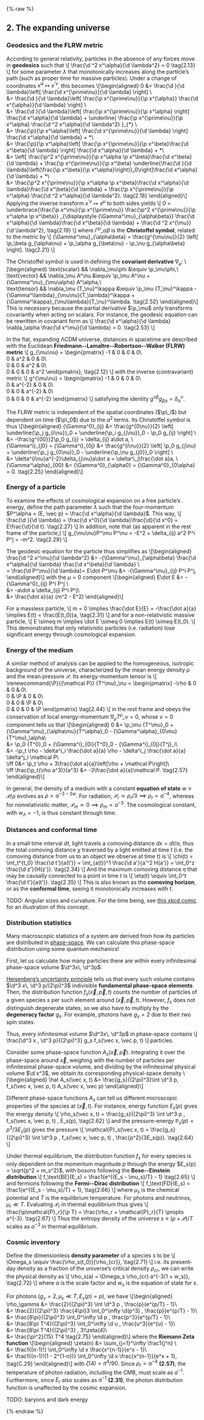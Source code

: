 {% raw %} 

<section markdown="1">

## 2. The expanding universe

### Geodesics and the FLRW metric

According to general relativity, particles in the absence of any forces move in **geodesics** such that
\\[
\frac{\d ^2 x^\alpha}{\d \lambda^2} = 0
\tag{2.13}
\\]
for some parameter $\lambda$ that monotonically increases along the particle’s path (such as proper time for massive particles).
Under a change of coordinates $x^\alpha\mapsto x^{\prime\nu}$, this becomes
\\[\begin{aligned}
0 &= \frac{\d }{\d \lambda}\left[ \frac{\d  x^{\prime\nu}}{\d \lambda} \right] \\\
&= \frac{\d }{\d \lambda}\left[ \frac{\p x^{\prime\nu}}{\p x^{\alpha}} \frac{\d  x^{\alpha}}{\d \lambda} \right] \\\
&= \frac{\d }{\d \lambda}\left[ \frac{\p x^{\prime\nu}}{\p x^\alpha} \right] \frac{\d  x^\alpha}{\d \lambda} + \underline{
\frac{\p x^{\prime\nu}}{\p x^\alpha} \frac{\d ^2 x^\alpha}{\d \lambda^2}
}_{*} \\\
&= \frac{\p}{\p x^\alpha}\left[ \frac{\d x^{\prime\nu}}{\d \lambda} \right] \frac{\d  x^\alpha}{\d \lambda} +
*\\\
&= \frac{\p}{\p x^\alpha}\left[ \frac{\p x^{\prime\nu}}{\p x^\beta}\frac{\d x^\beta}{\d \lambda} \right] \frac{\d  x^\alpha}{\d \lambda} +
*\\\
&= \left[ \frac{\p^2 x^{\prime\nu}}{\p x^\alpha \p x^\beta}\frac{\d x^\beta}{\d \lambda} + \frac{\p x^{\prime\nu}}{\p x^\beta} \underline{\frac{\d }{\d \lambda}\left(\frac{\p x^\beta}{\p x^\alpha}\right)}_0\right]\frac{\d  x^\alpha}{\d \lambda} +
*\\\
&= \frac{\p^2 x^{\prime\nu}}{\p x^\alpha \p x^\beta}\frac{\d x^\alpha}{\d \lambda}\frac{\d  x^\beta}{\d \lambda} +
\frac{\p x^{\prime\nu}}{\p x^\alpha} \frac{\d ^2 x^\alpha}{\d \lambda^2}.
\tag{2.18}
\end{aligned}\\]
Applying the inverse transform $x^{\prime\nu}\mapsto x^\mu$ to both sides yields
\\[
0 = \underbrace{\frac{\p x^\mu}{\p x^{\prime\nu}} \frac{\p^2 x^{\prime\nu}}{\p x^\alpha \p x^\beta}}
\_{\displaystyle {\Gamma^\mu}\_{\alpha\beta}} \frac{\d x^\alpha}{\d \lambda}\frac{\d  x^\beta}{\d \lambda} +
 \frac{\d ^2 x^{\mu}}{\d \lambda^2},
 \tag{2.19}
\\]
where ${\Gamma^\mu}\_{\alpha\beta}$ is the **Christoffel symbol**, related to the metric by
\\[
{\Gamma^\mu}\_{\alpha\beta} = \frac{g^{\mu\nu}}{2}
\left[
\p\_\beta g\_{\alpha\nu} +
\p\_\alpha g\_{\beta\nu} -
\p\_\nu g\_{\alpha\beta}
\right].
\tag{2.21}
\\]

The Christoffel symbol is used in defining the **covariant derivative** $\nabla_\mu$:
\\[\begin{aligned}
\text{scalar} && \nabla_\mu\phi &\equiv \p_\mu\phi,\\\
\text{vector} && \nabla_\mu A^\nu &\equiv \p_\mu A^\nu + {\Gamma^\nu}\_{\mu\alpha} A^\alpha,\\\
\text{tensor} && \nabla_\mu {T\_\nu}^\kappa &\equiv \p_\mu {T\_\nu}^\kappa - {\Gamma^\lambda}\_{\mu\nu}{T\_\lambda}^\kappa + {\Gamma^\kappa}\_{\mu\lambda}{T\_\nu}^\lambda.
\tag{2.52}
\end{aligned}\\]
This is necessary because the partial derivative $\p_\mu$ only transforms covariantly when acting on scalars. For instance, the geodesic equation can be rewritten in covariant form as 
\\[
\frac{\d x^\alpha}{\d \lambda} \nabla_\alpha \frac{\d x^\mu}{\d \lambda} = 0.
\tag{2.53}
\\]

In the flat, expanding ΛCDM universe, distances in spacetime are described with the Euclidean **Friedmann--Lamaître--Robertson--Walker (FLRW) metric**
\\[
g_{\mu\nu} = \begin{pmatrix}
-1 & 0 & 0 & 0\\\
0 & a^2 & 0 & 0\\\
0 & 0 & a^2 & 0\\\
0 & 0 & 0 & a^2
\end{pmatrix},
\tag{2.12}
\\]
with the inverse (contravariant) metric
\\[
g^{\mu\nu} = \begin{pmatrix}
-1 & 0 & 0 & 0\\\
0 & a^{-2} & 0 & 0\\\
0 & 0 & a^{-2} & 0\\\
0 & 0 & 0 & a^{-2}
\end{pmatrix}
\\]
satisfying the identity $g^{\nu\beta}g_{\beta\alpha} = \delta^\nu_\alpha$.

The FLRW metric is independent of the spatial coordinates ($\p\_i$) but dependent on time ($\p\_0$) due to the $a^2$ terms.
Its Christoffel symbol is thus
\\[\begin{aligned}
{\Gamma^0}\_{ij} &= \frac{g^{0\nu}}{2}
\left[
\underline{\p\_j g\_{i\nu}}\_0 +
\underline{\p\_i g\_{j\nu}}\_0 -
\p\_0 g\_{ij}
\right] \\\
&= -\frac{g^{00}}2\p\_0 g\_{ij}
= \delta\_{ij} a\dot a, \\\
{\Gamma^i}\_{j0} = {\Gamma^i}\_{0j} &= \frac{g^{i\nu}}{2}
\left[
\p\_0 g\_{j\nu} +
\underline{\p\_j g\_{0\nu}}\_0 -
\underline{\p\_\nu g\_{j0}}\_0
\right] \\\
&= \delta^{i\nu}a^{-2}\delta\_{j\nu}a\dot a
= \delta^i\_j\frac{\dot a}a, \\\
{\Gamma^\alpha}\_{00} &= {\Gamma^0}\_{\alpha0} = {\Gamma^0}\_{0\alpha} = 0.
\tag{2.25}
\end{aligned}\\]

### Energy of a particle

To examine the effects of cosmological expansion on a free particle’s energy, define the path parameter $\lambda$ such that the four-momentum $P^\alpha = (E, \vec p) = \frac{\d x^\alpha}{\d \lambda}$. This way,
\\[
\frac{\d }{\d \lambda} = \frac{\d x^0}{\d \lambda}\frac{\d}{\d x^0} = E\frac{\d}{\d t}.
\tag{2.27}
\\]
In addition, note that (as apparent in the rest frame of the particle,)
\\[
g\_{\mu\nu}P^\mu P^\nu = -E^2 + \delta\_{ij} a^2 P^i P^j = -m^2.
\tag{2.29}
\\]

The geodesic equation for the particle thus simplifies as
\\[\begin{aligned}
\frac{\d ^2 x^\mu}{\d \lambda^2} 
&= -{\Gamma^\mu}\_{\alpha\beta} \frac{\d x^\alpha}{\d \lambda} \frac{\d x^\beta}{\d \lambda} \\\
= \frac{\d P^\mu}{\d \lambda}= E\dot P^\mu
&= -{\Gamma^\mu}\_{ij} P^i P^j,
\end{aligned}\\]
with the $\mu=0$ component
\\[\begin{aligned}
E\dot E &= -{\Gamma^0}\_{ij} P^i P^j \\\
&= -a\dot a \delta\_{ij} P^i P^j\\\
&= \frac{\dot a}{a} (m^2 - E^2)
\end{aligned}\\]

For a massless particle, 
\\[
m = 0 \implies \frac{\dot E}{E} = -\frac{\dot a}{a} \implies E(t) = \frac{E(t_0)}a,
\tag{2.31}
\\]
and for a non-relativistic massive particle,
\\[
E \simeq m \implies \dot E \simeq 0 \implies E(t) \simeq E(t_0).
\\]
This demonstrates that only relativistic particles (i.e. radiation) lose significant energy through cosmological expansion.

### Energy of the medium

A similar method of analysis can be applied to the homogeneous, isotropic background of the universe, characterized by the mean energy density $\rho$ and the mean pressure $\mathcal P$. Its energy-momentum tensor is
\\[
\renewcommand{\P}{{\mathcal P}}
{T^\mu}\_\nu = \begin{pmatrix}
-\rho & 0 & 0 & 0\\\
0 & \P & 0 & 0\\\
0 & 0 & \P & 0\\\
0 & 0 & 0 & \P
\end{pmatrix}
\tag{2.44}
\\] 
in the rest frame and obeys the conservation of local energy-momentum $\nabla_\mu {T^\mu}\_\nu = 0$, whose $\nu=0$ component tells us that
\\[\begin{aligned}
0 &= \p\_\mu {T^\mu}_0 + {\Gamma^\mu}\_{\alpha\mu}{T^\alpha}_0 - {\Gamma^\alpha}\_{0\mu}{T^\mu}\_\alpha\\\
&= \p\_0 {T^0}_0 + {\Gamma^i}\_{0i}{T^0}_0 - {\Gamma^i}\_{0j}{T^j}\_i\\\
&= -\p\_t \rho - \delta^i_i \frac{\dot a}{a} \rho - \delta^i_j \frac{\dot a}{a} \delta^j_i \mathcal P\\\
\iff 0&= \p\_t \rho + 3\frac{\dot a}{a}\left[\rho + \mathcal P\right]\\\
\iff \frac{\p_t(\rho a^3)}{a^3} &= -3\frac{\dot a}{a}\mathcal P.
\tag{2.57}
\end{aligned}\\]

In general, the density of a medium with a constant **equation of state** $w \equiv \mathcal P / \rho$ evolves as $\rho \propto a^{-3-3w}$. For radiation, $\mathcal P_r \simeq \rho_r/3 \implies \rho_r \propto a^{-4}$, whereas for nonrelativistic matter, $\mathcal P_m \simeq 0 \implies \rho_m \propto a^{-3}$. The cosmological constant, with $w_\Lambda = -1$, is thus constant through time.

### Distances and conformal time

In a small time interval $dt$, light travels a comoving distance $dx = dt/a$, thus the total comoving distance $\chi$ traversed by a light emitted at time $t$ (i.e. the comoving distance from us to an object we observe at time $t$) is 
\\[
\chi(t) = \int_t^{t_0} \frac{\d t'}{a(t')} = \int_{a(t)}^1 \frac{\d a'}{a'^2 H(a')} = \int_0^z \frac{\d z'}{H(z')}.
\tag{2.34}
\\]
And the maximum comoving distance $\eta$ that may be causally connected to a point in time $t$ is 
\\[
\eta(t) \equiv \int_0^t \frac{\d t'}{a(t')}.
\tag{2.35}
\\]
This is also known as the **comoving horizon**, or as the **conformal time**, seeing it monotonically increases with $t$.

TODO: Angular sizes and curvature. For the time being, see [this xkcd comic](https://xkcd.com/2622/) for an illustration of this concept.

### Distribution statistics

Many macroscopic statistics of a system are derived from how its particles are distributed in [phase-space](https://en.wikipedia.org/wiki/Phase_space).
We can calculate this phase-space distribution using some quantum mechanics!

First, let us calculate how many particles there are within every infinitesimal phase-space volume $\d^3x\, \d^3p$:

[Heisenberg’s uncertainty principle](https://en.wikipedia.org/wiki/Uncertainty_principle)
tells us that every such volume contains
$\d^3 x\, \d^3 p/(2\pi)^3$
indivisible **fundamental phase-space elements**.
Then, the distribution function $f_s(\vec x, \vec p, t)$ counts the number of particles of a given species $s$ per such element around $(\vec x, \vec p, t)$. 
However, $f_s$ does not distinguish degenerate states, so we also have to multiply by the **degeneracy factor** $g_s$. 
For example, photons have $g_\gamma = 2$ due to their two spin states.

Thus, every infinitesimal volume $\d^3x\, \d^3p$ in phase-space contains
\\[
\frac{\d^3 x \, \d^3 p}{(2\pi)^3} g_s f_s(\vec x, \vec p, t)
\\]
particles.

Consider some phase-space function $A_s(\vec x, \vec p)$. 
Integrating it over the phase-space around $\vec x$, 
weighing with the number of particles per infinitesimal phase-space volume,
and dividing by the infinitesimal physical volume $\d x^3$,
we obtain its corresponding physical-space density
\\[\\begin{aligned}
\hat A_s(\vec x, t) &= \frac{g_s}{(2\pi)^3}\int \d^3 p\, f_s(\vec x, \vec p, t) A_s(\vec x, \vec p)
\\end{aligned}\\]

Different phase-space functions $A_s$ can tell us different microscopic properties of the species at $(\vec x, t)$. 
For instance, energy function $E_s(p)$ gives the energy density
\\[
\rho\_s(\vec x, t) = \frac{g_s}{(2\pi)^3} \int \d^3 p \, f_s(\vec x, \vec p, t) \, E_s(p),
\tag{2.62}
\\]
and the pressure-energy $\mathbb P_s(p) = p^3/3E_s(p)$ gives the pressure
\\[
\mathcal{P}_s(\vec x, t) = \frac{g_s}{(2\pi)^3} \int \d^3 p \, f_s(\vec x, \vec p, t) \, \frac{p^2}{3E_s(p)}.
\tag{2.64}
\\]

Under thermal equilibrium, 
the distribution function $f_s$ for every species is only dependent on the momentum magnitude $p$ through the energy $E_s(p) = \sqrt{p^2 + m_s^2}$, 
with bosons following the **Bose--Einstein distribution**
\\[
f_\text{BE}(E_s) = \frac1{e^{(E_s - \mu_s)/T} - 1}
\tag{2.65}
\\]
and fermions following the **Fermi--Dirac distribution**
\\[
f_\text{FD}(E_s) = \frac1{e^{(E_s - \mu_s)/T} + 1},
\tag{2.66}
\\]
where $\mu_s$ is the chemical potential and $T$ is the equilibrium temperature. 
For photons and neutrinos, $\mu_r \ll T$.
Evaluating $\mathcal{P}_r$ in thermal equilibrium thus gives
\\[
\frac{\p\mathcal{P}_r}{\p T} = \frac{\rho_r + \mathcal{P}_r}{T} \propto a^{-3}.
\tag{2.67}
\\]
Thus the entropy density of the universe $s \equiv (\rho + \mathcal P)/T$ scales as $a^{-3}$ in thermal equilibrium.

### Cosmic inventory

Define the dimensionless **density parameter** of a species $s$ to be
\\[
\Omega_s \equiv \frac{\rho_s(t_0)}{\rho_{cr}},
\tag{2.71}
\\]
i.e. its present-day density as a fraction of the universe’s critical density $\rho_{cr}$, we can write the physical density as 
\\[
\rho_s(a) = \Omega_s \rho_{cr} a^{-3(1 + w_s)},
\tag{2.72}
\\]
where $a$ is the scale factor and $w_s$ is the equation of state for $s$.

For photons ($g_\gamma = 2, \mu_\gamma \ll T, E_\gamma(p) = p$), we have
\\[\begin{aligned}
\rho_\gamma &= \frac{2}{(2\pi)^3} \int \d^3 p \, \frac{p}{e^{p/T} - 1}\\\
&= \frac{2}{(2\pi)^3} \frac{4\pi}3 \int_0^\infty \d(p^3) \, \frac{p}{e^{p/T} - 1}\\\
&= \frac{8\pi}{(2\pi)^3} \int_0^\infty \d p \, \frac{p^3}{e^{p/T} - 1}\\\
&= \frac{8\pi T^4}{(2\pi)^3} \int_0^\infty \d u \, \frac{u^3}{e^{u} - 1}\\\
&= \frac{8\pi T^4}{(2\pi)^3} \, 3!\zeta(4)\\\
&= \frac{\pi^2}{15} T^4
\tag{2.75}
\end{aligned}\\]
where the **Riemann Zeta function**
\\[\begin{aligned}
\zeta(n) &= \sum_{j=1}^\infty \frac1{j^n} \\\
&= \frac1{(n-1)!} \int_0^\infty \d x \frac{x^{n-1}}{e^x - 1}\\\
&= \frac1{(n-1)!(1 - 2^{1-n})} \int_0^\infty \d x \frac{x^{n-1}}{e^x + 1},
\tag{C.29}
\end{aligned}\\]
with $\zeta(4) = \pi^4/90$.
Since $\rho_r \propto a^{-4}$ **(2.57)**, the temperature of photon radiation, including the CMB, must scale as $a^{-1}$. Furthermore, since $E_r$ also scales as $a^{-1}$ **(2.31)**, the photon distribution function is unaffected by the cosmic expansion.

TODO: baryons and dark energy

</section>

{% endraw %}
